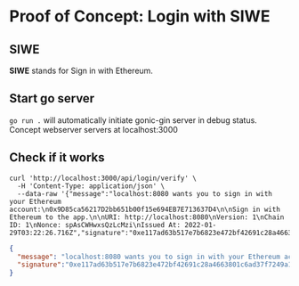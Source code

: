 # Proof of Concept: Login with SIWE

## SIWE

<b>SIWE</b> stands for Sign in with Ethereum. 

## Start go server

`go run .` will automatically initiate gonic-gin server in debug status. 
Concept webserver servers at localhost:3000 

## Check if it works

```console
curl 'http://localhost:3000/api/login/verify' \
  -H 'Content-Type: application/json' \
  --data-raw '{"message":"localhost:8080 wants you to sign in with your Ethereum account:\n0x9D85ca56217D2bb651b00f15e694EB7E713637D4\n\nSign in with Ethereum to the app.\n\nURI: http://localhost:8080\nVersion: 1\nChain ID: 1\nNonce: spAsCWHwxsQzLcMzi\nIssued At: 2022-01-29T03:22:26.716Z","signature":"0xe117ad63b517e7b6823e472bf42691c28a4663801c6ad37f7249a1fe56aa54b35bfce93b1e9fa82da7d55bbf0d75ca497843b0702b9dfb7ca9d9c6edb25574c51c"}'
```

```json
{
  "message": "localhost:8080 wants you to sign in with your Ethereum account:\n0x9D85ca56217D2bb651b00f15e694EB7E713637D4\n\nSign in with Ethereum to the app.\n\nURI: http://localhost:8080\nVersion: 1\nChain ID: 1\nNonce: spAsCWHwxsQzLcMzi\nIssued At: 2022-01-29T03:22:26.716Z",
  "signature":"0xe117ad63b517e7b6823e472bf42691c28a4663801c6ad37f7249a1fe56aa54b35bfce93b1e9fa82da7d55bbf0d75ca497843b0702b9dfb7ca9d9c6edb25574c51c"
}
```